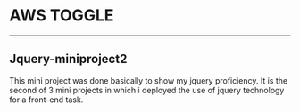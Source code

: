 # AWS TOGGLE
-----------------------------------------------------------------------------

Jquery-miniproject2
-------------------------------
This mini project was done basically to show my jquery proficiency. It is the second of 3 mini projects in which i deployed the use of jquery technology for a front-end task.
